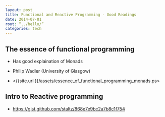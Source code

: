 ```yaml
---
layout: post
title: Functional and Reactive Programming - Good Readings
date: 2014-07-01
root: “../hello/”
categories: tech
---
```


## The essence of functional programming
* Has good explaination of Monads 
* Philip Wadler (University of Glasgow)

* <{{site.url }}/assets/essence_of_functional_programming_monads.ps>

## Intro to Reactive programming

* <https://gist.github.com/staltz/868e7e9bc2a7b8c1f754>
